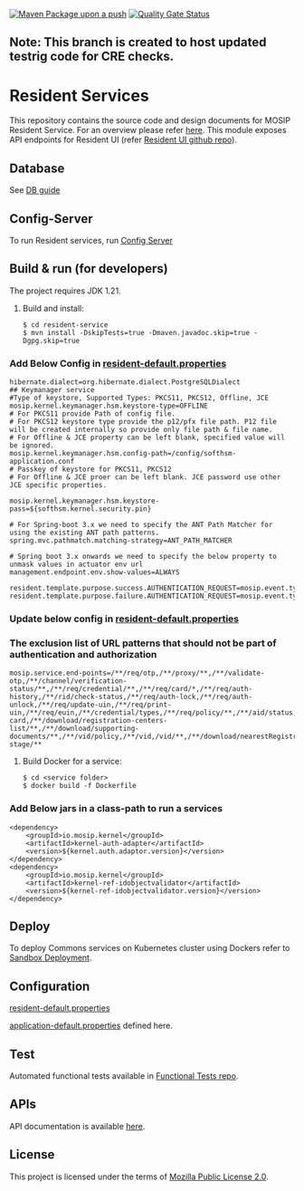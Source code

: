 
[![Maven Package upon a push](https://github.com/mosip/resident-services/actions/workflows/push_trigger.yml/badge.svg?branch=release-1.2.0)](https://github.com/mosip/resident-services/actions/workflows/push_trigger.yml)
[![Quality Gate Status](https://sonarcloud.io/api/project_badges/measure?project=mosip_resident-services&id=mosip_resident-services&branch=release-1.2.0&metric=alert_status)](https://sonarcloud.io/dashboard?id=mosip_resident-services&branch=release-1.2.0)

## Note: This branch is created to host updated testrig code for CRE checks.
# Resident Services
This repository contains the source code and design documents for MOSIP Resident Service. For an overview please refer [here](https://docs.mosip.io/1.2.0/modules/resident-services). This module exposes API endpoints for Resident UI (refer [Resident UI github repo](https://github.com/mosip/resident-ui/blob/master/README.md)).


## Database
See [DB guide](db_scripts/README.md)

## Config-Server
To run Resident services, run [Config Server](https://docs.mosip.io/1.2.0/modules/module-configuration#config-server)

## Build & run (for developers)
The project requires JDK 1.21.
1. Build and install:
    ```
    $ cd resident-service
    $ mvn install -DskipTests=true -Dmaven.javadoc.skip=true -Dgpg.skip=true
    ```

### Add Below Config in [resident-default.properties](https://github.com/mosip/mosip-config/blob/develop/resident-default.properties)
```
hibernate.dialect=org.hibernate.dialect.PostgreSQLDialect
## Keymanager service
#Type of keystore, Supported Types: PKCS11, PKCS12, Offline, JCE
mosip.kernel.keymanager.hsm.keystore-type=OFFLINE
# For PKCS11 provide Path of config file.
# For PKCS12 keystore type provide the p12/pfx file path. P12 file will be created internally so provide only file path & file name.
# For Offline & JCE property can be left blank, specified value will be ignored.
mosip.kernel.keymanager.hsm.config-path=/config/softhsm-application.conf
# Passkey of keystore for PKCS11, PKCS12
# For Offline & JCE proer can be left blank. JCE password use other JCE specific properties.

mosip.kernel.keymanager.hsm.keystore-pass=${softhsm.kernel.security.pin}

# For Spring-boot 3.x we need to specify the ANT Path Matcher for using the existing ANT path patterns.
spring.mvc.pathmatch.matching-strategy=ANT_PATH_MATCHER

# Spring boot 3.x onwards we need to specify the below property to unmask values in actuator env url
management.endpoint.env.show-values=ALWAYS  

resident.template.purpose.success.AUTHENTICATION_REQUEST=mosip.event.type.AUTHENTICATION_REQUEST
resident.template.purpose.failure.AUTHENTICATION_REQUEST=mosip.event.type.AUTHENTICATION_REQUEST
```

### Update below config in [resident-default.properties](https://github.com/mosip/mosip-config/blob/develop/resident-default.properties)
### The exclusion list of URL patterns that should not be part of authentication and authorization
```
mosip.service.end-points=/**/req/otp,/**/proxy/**,/**/validate-otp,/**/channel/verification-status/**,/**/req/credential/**,/**/req/card/*,/**/req/auth-history,/**/rid/check-status,/**/req/auth-lock,/**/req/auth-unlock,/**/req/update-uin,/**/req/print-uin,/**/req/euin,/**/credential/types,/**/req/policy/**,/**/aid/status,/**/individualId/otp,/**/mock/**,/**/callback/**,/**/download-card,/**/download/registration-centers-list/**,/**/download/supporting-documents/**,/**/vid/policy,/**/vid,/vid/**,/**/download/nearestRegistrationcenters/**,/**/authorize/admin/validateToken,/**/logout/user,/**/aid-stage/**
```

1. Build Docker for a service:
    ```
    $ cd <service folder>
    $ docker build -f Dockerfile
    ```

### Add Below jars in a class-path to run a services
   ```
   <dependency>
       <groupId>io.mosip.kernel</groupId>
       <artifactId>kernel-auth-adapter</artifactId>
       <version>${kernel.auth.adaptor.version}</version>
   </dependency>
   <dependency>
       <groupId>io.mosip.kernel</groupId>
       <artifactId>kernel-ref-idobjectvalidator</artifactId>
       <version>${kernel-ref-idobjectvalidator.version}</version>
   </dependency>
   ```

## Deploy
To deploy Commons services on Kubernetes cluster using Dockers refer to [Sandbox Deployment](https://docs.mosip.io/1.2.0/deployment/sandbox-deployment).

## Configuration
[resident-default.properties](https://github.com/mosip/mosip-config/blob/develop/resident-default.properties)

[application-default.properties](https://github.com/mosip/mosip-config/blob/develop/application-default.properties)
defined here.

## Test
Automated functional tests available in [Functional Tests repo](https://github.com/mosip/mosip-functional-tests).

## APIs
API documentation is available [here](https://mosip.github.io/documentation/).

## License
This project is licensed under the terms of [Mozilla Public License 2.0](LICENSE).

